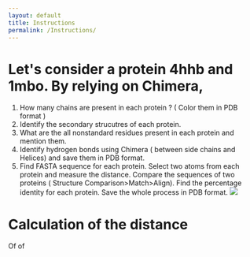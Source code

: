 ```yaml
---
layout: default
title: Instructions
permalink: /Instructions/
---
```

# Let's consider a protein 4hhb and 1mbo. By relying on Chimera,
1. How many chains are present in each protein  ? ( Color them in PDB format ) 
1. Identify the secondary strucutres of each protein.
1. What are the all nonstandard residues present in each protein and mention them.
1. Identify hydrogen bonds using Chimera ( between side chains and Helices) and save them in PDB format.
1. Find FASTA sequence for each protein.
Select two atoms from each protein and measure the distance.
Compare the sequences of two proteins ( Structure Comparison>Match>Align).
Find the percentage identity for each protein.
Save the whole process in PDB format.
![](Figures/Proteines.png)
 
# Calculation of the distance 
Of of 
